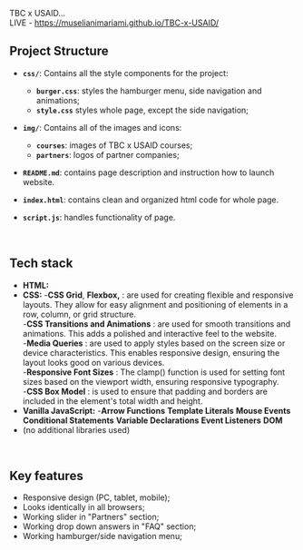 TBC x USAID...
<br/>
LIVE - https://muselianimariami.github.io/TBC-x-USAID/

## Project Structure

- **`css/`**: Contains all the style components for the project:  
  - **`burger.css`**: styles the hamburger menu, side navigation and animations;
  - **`style.css`** styles whole page, except the side navigation;
 
- **`img/`**: Contains all of the images and icons:
    - **`courses`**: images of TBC x USAID courses;
    - **`partners`**: logos of partner companies;
 
- **`README.md`**: contains page description and instruction how to launch website.
- **`index.html`**: contains clean and organized html code for whole page.
- **`script.js`**: handles functionality of page.
<br/>

## Tech stack

- **HTML:**
- **CSS:**
    -**CSS Grid**, **Flexbox,** : are used for creating flexible and responsive layouts. They allow for easy alignment and positioning of elements in a row, column, or grid structure. <br/>
    -**CSS Transitions and Animations** : are used for smooth transitions and animations. This adds a polished and interactive feel to the website. <br/>
    -**Media Queries** : are used to apply styles based on the screen size or device characteristics. This enables responsive design, ensuring the layout looks good on various devices. <br/>
    -**Responsive Font Sizes** : The clamp() function is used for setting font sizes based on the viewport width, ensuring responsive typography. <br/>
    -**CSS Box Model** : is used to ensure that padding and borders are included in the element's total width and height. <br/>
- **Vanilla JavaScript:**
    -**Arrow Functions** **Template Literals** **Mouse Events** **Conditional Statements** **Variable Declarations** **Event Listeners** **DOM**
- (no additional libraries used)
<br/>

## Key features
- Responsive design (PC, tablet, mobile);
- Looks identically in all browsers;
- Working slider in "Partners" section;
- Working drop down answers in "FAQ" section;
- Working hamburger/side navigation menu;



